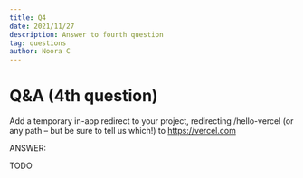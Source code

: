```yaml
---
title: Q4
date: 2021/11/27
description: Answer to fourth question
tag: questions
author: Noora C
---
```


# Q&A (4th question)

Add a temporary in-app redirect to your project, redirecting /hello-vercel (or any path – but be sure to tell us which!) to https://vercel.com 

ANSWER:

TODO
